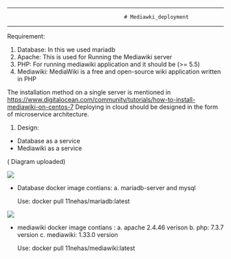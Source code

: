 ----------------------------------------------------------------------------------------------------------------------------------------
                                          # Mediawki_deployment
-----------------------------------------------------------------------------------------------------------------------------------------

Requirement:
1. Database: In this we used mariadb
2. Apache: This is used for Running the Mediawiki server 
3. PHP: For running mediawiki application and it should be (>= 5.5) 
4. Mediawiki: MediaWiki is a free and open-source wiki application written in PHP

The installation method on a single server is mentioned in https://www.digitalocean.com/community/tutorials/how-to-install-mediawiki-on-centos-7 
Deploying in cloud should be designed in the form of microservice architecture.

1. Design:
  - Database as a service
  - Mediawiki as a service
  
  ( Diagram uploaded)
  
  ![](https://github.com/04NehaSingh/mediawiki_deployment/workflows/publish_mariadb_image/badge.svg) 
  - Database docker image contians: 
      a. mariadb-server and mysql
      
      Use: docker pull 11nehas/mariadb:latest      
  
  ![](https://github.com/04NehaSingh/mediawiki_deployment/workflows/publish_mediawiki_image/badge.svg)
  - mediawiki docker image contians : 
      a. apache 2.4.46 verison
      b. php: 7.3.7 version
      c. mediawiki: 1.33.0 version 

      Use: docker pull 11nehas/mediawiki:latest 
